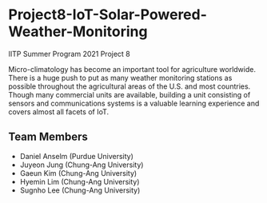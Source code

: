 # Project8-IoT-Solar-Powered-Weather-Monitoring
IITP Summer Program 2021 Project 8

Micro-climatology has become an important tool for agriculture worldwide. There is a huge push to put as many weather monitoring stations as possible throughout the agricultural areas of the U.S. and most countries. Though many commercial units are available, building a unit consisting of sensors and communications systems is a valuable learning experience and covers almost all facets of IoT.

## Team Members
- Daniel Anselm (Purdue University)
- Juyeon Jung (Chung-Ang University)
- Gaeun Kim (Chung-Ang University)
- Hyemin Lim (Chung-Ang University)
- Sugnho Lee (Chung-Ang University)
